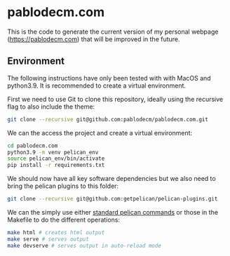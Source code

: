 # pablodecm.com

This is the code to generate the current version of my personal webpage (<https://pablodecm.com>)
that will be improved in the future.

## Environment

The following instructions have only been tested with with MacOS and python3.9. It is recommended to
create a virtual environment.

First we need to use Git to clone this repository, ideally using the recursive flag to also include the
theme:

```bash
git clone --recursive git@github.com:pablodecm/pablodecm.com.git
```

We can the access the project and create a virtual environment:

```bash
cd pablodecm.com
python3.9 -m venv pelican_env
source pelican_env/bin/activate
pip install -r requirements.txt
```

We should now have all key software dependencies but we also need to bring the
pelican plugins to this folder:

```bash
git clone --recursive git@github.com:getpelican/pelican-plugins.git
```

We can the simply use either [standard pelican commands](https://docs.getpelican.com/en/latest/quickstart.html)
or those in the Makefile to do the different operations:

```bash
make html # creates html output
make serve # serves output
make devserve # serves output in auto-reload mode
```

